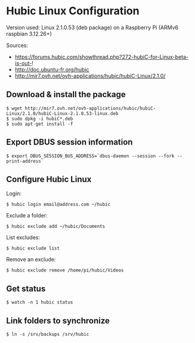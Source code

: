 # Hubic Linux Configuration

Version used: Linux 2.1.0.53 (deb package) on a Raspberry Pi (ARMv6 raspbian 3.12.26+)

Sources:

* https://forums.hubic.com/showthread.php?272-hubiC-for-Linux-beta-is-out-!
* http://doc.ubuntu-fr.org/hubic
* http://mir7.ovh.net/ovh-applications/hubic/hubiC-Linux/2.1.0/


## Download & install the package

    $ wget http://mir7.ovh.net/ovh-applications/hubic/hubiC-Linux/2.1.0/hubiC-Linux-2.1.0.53-linux.deb
    $ sudo dpkg -i hubiC*.deb
    $ sudo apt-get install -f

## Export DBUS session information

    $ export DBUS_SESSION_BUS_ADDRESS=`dbus-daemon --session --fork --print-address`

## Configure Hubic Linux

Login:

    $ hubic login email@address.com ~/hubic

Exclude a folder:

    $ hubic exclude add ~/hubic/Documents

List excludes:

    $ hubic exclude list

Remove an exclude:

    $ hubic exclude remove /home/pi/hubic/Videos

## Get status

    $ watch -n 1 hubic status

## Link folders to synchronize

    $ ln -s /srv/backups /srv/hubic

